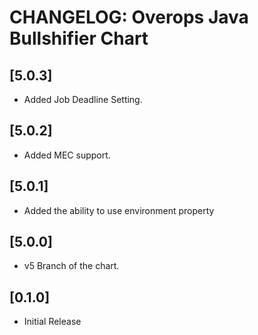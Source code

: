 # CHANGELOG: Overops Java Bullshifier Chart

## [5.0.3]
- Added Job Deadline Setting.

## [5.0.2]
- Added MEC support.

## [5.0.1]
- Added the ability to use environment property

## [5.0.0]
- v5 Branch of the chart.

## [0.1.0]
- Initial Release
